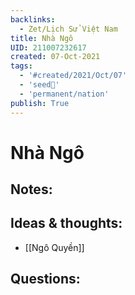 ```yaml
---
backlinks:
  - Zet/Lịch Sử Việt Nam
title: Nhà Ngô
UID: 211007232617
created: 07-Oct-2021
tags:
  - '#created/2021/Oct/07'
  - 'seed🥜'
  - 'permanent/nation'
publish: True
---
```

# Nhà Ngô

## Notes:


## Ideas & thoughts:
- [[Ngô Quyền]]

## Questions:

